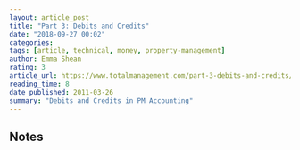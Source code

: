 ```yaml
---
layout: article_post
title: "Part 3: Debits and Credits"
date: "2018-09-27 00:02"
categories:
tags: [article, technical, money, property-management]
author: Emma Shean
rating: 3
article_url: https://www.totalmanagement.com/part-3-debits-and-credits/
reading_time: 8
date_published: 2011-03-26
summary: "Debits and Credits in PM Accounting"
---
```


## Notes
